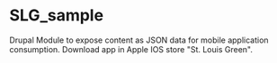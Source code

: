 SLG_sample
==========

Drupal Module to expose content as JSON data for mobile application consumption. Download app in Apple IOS store "St. Louis Green".
